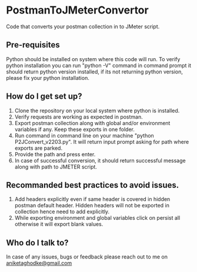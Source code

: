 # PostmanToJMeterConvertor
Code that converts your postman collection in to JMeter script.

## Pre-requisites
Python should be installed on system where this code will run.
To verify python installation you can run "python -V" command in command prompt it should return python version installed, if its not returning python version, please fix your python installation.

## How do I get set up?
1. Clone the repository on your local system where python is installed.
2. Verify requests are working as expected in postman.
3. Export postman collection along with global and/or environment variables if any. Keep these exports in one folder.
4. Run command in command line on your machine "python P2JConvert_v2203.py". It will return input prompt asking for path where exports are parked.
5. Provide the path and press enter.
6. In case of successful conversion, it should return successful message along with path to JMETER script.

## Recommanded best practices to avoid issues. 
1. Add headers explicitly even if same header is covered in hidden postman default header. Hidden headers will not be exported in collection hence need to add explicitly.
2. While exporting environment and global variables click on persist all otherwise it will export blank values.

 
## Who do I talk to?
In case of any issues, bugs or feedback please reach out to me on aniketaghodke@gmail.com
